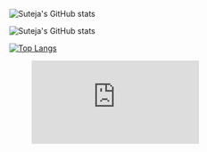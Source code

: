 ![Suteja's GitHub stats](https://github-readme-stats.vercel.app/api?username=sutejakw&show_icons=true&theme=radical)

![Suteja's GitHub stats](https://github-readme-stats.vercel.app/api?username=sutejakw&show_icons=true)

[![Top Langs](https://github-readme-stats.vercel.app/api/top-langs/?username=sutejakw)](https://github.com/sutejakw)

<figure><embed src="https://wakatime.com/share/@f1a90782-ee9f-4528-991a-fde56bd443bb/07d44493-3d3c-4056-9e74-7af8e3a6a975.svg"></embed></figure>
